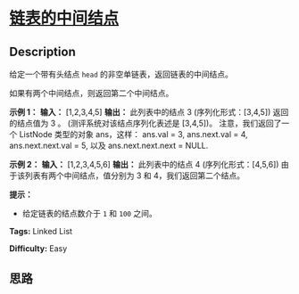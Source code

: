 # [链表的中间结点][title]

## Description

给定一个带有头结点 `head` 的非空单链表，返回链表的中间结点。

如果有两个中间结点，则返回第二个中间结点。



**示例 1：**
            **输入：** [1,2,3,4,5]    **输出：** 此列表中的结点 3 (序列化形式：[3,4,5])    返回的结点值为 3 。 (测评系统对该结点序列化表述是 [3,4,5])。    注意，我们返回了一个 ListNode 类型的对象 ans，这样：    ans.val = 3, ans.next.val = 4, ans.next.next.val = 5, 以及 ans.next.next.next = NULL.    

**示例  2：**
            **输入：** [1,2,3,4,5,6]    **输出：** 此列表中的结点 4 (序列化形式：[4,5,6])    由于该列表有两个中间结点，值分别为 3 和 4，我们返回第二个结点。    



**提示：**

  * 给定链表的结点数介于 `1` 和 `100` 之间。


**Tags:** Linked List

**Difficulty:** Easy

## 思路

[title]: https://leetcode-cn.com/problems/middle-of-the-linked-list
